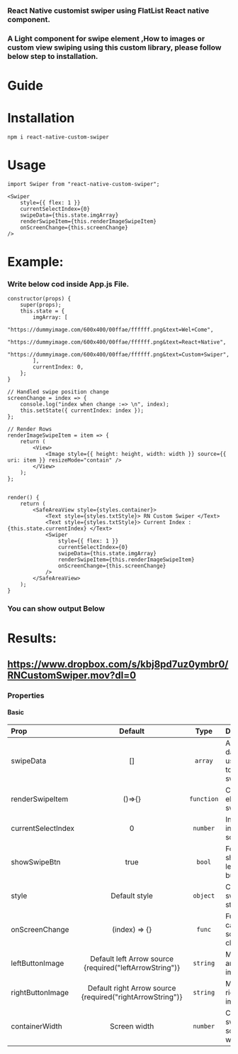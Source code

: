 
### React Native customist swiper using FlatList React native component.


### A Light component for swipe element ,How to images or custom view swiping using this custom library, please follow below step to installation.


# Guide

# Installation
```
npm i react-native-custom-swiper
```

# Usage
```
import Swiper from "react-native-custom-swiper";

<Swiper
    style={{ flex: 1 }}
    currentSelectIndex={0}
    swipeData={this.state.imgArray}
    renderSwipeItem={this.renderImageSwipeItem}
    onScreenChange={this.screenChange}
/>

```



# Example:
### Write below cod inside App.js File.

```
constructor(props) {
    super(props);
    this.state = {
        imgArray: [
            "https://dummyimage.com/600x400/00ffae/ffffff.png&text=Wel+Come",
            "https://dummyimage.com/600x400/00ffae/ffffff.png&text=React+Native",
            "https://dummyimage.com/600x400/00ffae/ffffff.png&text=Custom+Swiper",
        ],
        currentIndex: 0,
    };
}

// Handled swipe position change
screenChange = index => {
    console.log("index when change :=> \n", index);
    this.setState({ currentIndex: index });
};

// Render Rows
renderImageSwipeItem = item => {
    return (
        <View>
            <Image style={{ height: height, width: width }} source={{ uri: item }} resizeMode="contain" />
        </View>
    );
};


render() {
    return (
        <SafeAreaView style={styles.container}>
            <Text style={styles.txtStyle}> RN Custom Swiper </Text>
            <Text style={styles.txtStyle}> Current Index : {this.state.currentIndex} </Text>
            <Swiper
                style={{ flex: 1 }}
                currentSelectIndex={0}
                swipeData={this.state.imgArray}
                renderSwipeItem={this.renderImageSwipeItem}
                onScreenChange={this.screenChange}
            />
        </SafeAreaView>
    );
}

```
### You can show output Below

# Results:
## https://www.dropbox.com/s/kbj8pd7uz0ymbr0/RNCustomSwiper.mov?dl=0


### Properties

#### Basic

| Prop  | Default  | Type | Description |
| :------------ |:---------------:| :---------------:| :-----|
| swipeData | [] | `array` | Array of data which user want to show in swiper |
| renderSwipeItem | ()=>{} | `function` | Create element of swiper |
| currentSelectIndex | 0 | `number` | Index of initial screen. |
| showSwipeBtn | true | `bool` | For hide or show left/right button |
| style | Default style | `object` | Change swiper style |
| onScreenChange | (index) => {} | `func` | Function call when screen changed |
| leftButtonImage | Default left Arrow source {required("leftArrowString")} | `string` | Modify left arrow image |
| rightButtonImage | Default right Arrow source {required("rightArrowString")} | `string` | Modify right arrow image |
| containerWidth | Screen width | `number` | Customise swiper screen width |


